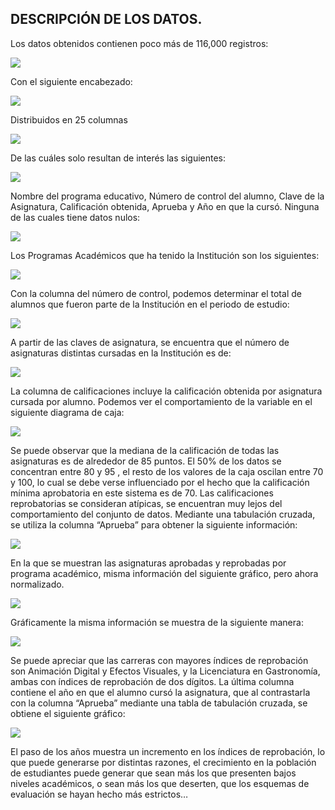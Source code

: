 ## DESCRIPCIÓN DE LOS DATOS.
Los datos obtenidos contienen poco más de 116,000 registros:
 
![](https://github.com/OctavioMendoza/Estudio-de-la-Desercion-en-el-TecMM-Chapala/blob/main/results/assets/Screenshot%202024-05-13%20143733.png)

Con el siguiente encabezado:

![](https://github.com/OctavioMendoza/Estudio-de-la-Desercion-en-el-TecMM-Chapala/blob/main/results/assets/Screenshot%202024-05-14%20200803.png)

Distribuidos en 25 columnas

![](https://github.com/OctavioMendoza/Estudio-de-la-Desercion-en-el-TecMM-Chapala/blob/main/results/assets/Screenshot%202024-05-13%20143915.png)

De las cuáles solo resultan de interés las siguientes:

![](https://github.com/OctavioMendoza/Estudio-de-la-Desercion-en-el-TecMM-Chapala/blob/main/results/assets/Screenshot%202024-05-14%20190755.png)

Nombre del programa educativo, Número de control del alumno, Clave de la Asignatura, Calificación obtenida, Aprueba y Año en que la cursó.
Ninguna de las cuales tiene datos nulos:

![](https://github.com/OctavioMendoza/Estudio-de-la-Desercion-en-el-TecMM-Chapala/blob/main/results/assets/Screenshot%202024-05-14%20191332.png)

Los Programas Académicos que ha tenido la Institución son los siguientes:

![](https://github.com/OctavioMendoza/Estudio-de-la-Desercion-en-el-TecMM-Chapala/blob/main/results/assets/Screenshot%202024-05-14%20192251.png)

Con la columna del número de control, podemos determinar el total de alumnos que fueron parte de la Institución en el periodo de estudio:

![](https://github.com/OctavioMendoza/Estudio-de-la-Desercion-en-el-TecMM-Chapala/blob/main/results/assets/Screenshot%202024-05-14%20192846.png)

A partir de las claves de asignatura, se encuentra que el número de asignaturas distintas cursadas en la Institución es de:

![](https://github.com/OctavioMendoza/Estudio-de-la-Desercion-en-el-TecMM-Chapala/blob/main/results/assets/Screenshot%202024-05-14%20193246.png)

La columna de calificaciones incluye la calificación obtenida por asignatura cursada por alumno. Podemos ver el comportamiento de la variable en el siguiente diagrama de caja:

![](https://github.com/OctavioMendoza/Estudio-de-la-Desercion-en-el-TecMM-Chapala/blob/main/results/assets/Screenshot%202024-05-14%20194413.png)

Se puede observar que la mediana de la calificación de todas las asignaturas es de alrededor de 85 puntos. El 50% de los datos se concentran entre 80 y 95 , el resto de los valores de la caja oscilan entre 70 y 100, lo cual se debe verse influenciado por el hecho que la calificación mínima aprobatoria en este sistema es de 70. Las calificaciones reprobatorias se consideran atípicas, se encuentran muy lejos del comportamiento del conjunto de datos.
Mediante una tabulación cruzada, se utiliza la columna “Aprueba” para obtener la siguiente información:

![](https://github.com/OctavioMendoza/Estudio-de-la-Desercion-en-el-TecMM-Chapala/blob/main/results/assets/Screenshot%202024-05-14%20204237.png)

En la que se muestran las asignaturas aprobadas y reprobadas por programa académico, misma información del siguiente gráfico, pero ahora normalizado.

![](https://github.com/OctavioMendoza/Estudio-de-la-Desercion-en-el-TecMM-Chapala/blob/main/results/assets/Screenshot%202024-05-14%20211234.png)

Gráficamente la misma información se muestra de la siguiente manera:

![](https://github.com/OctavioMendoza/Estudio-de-la-Desercion-en-el-TecMM-Chapala/blob/main/results/assets/Porc%20Aprob%20y%20Repr.png)

Se puede apreciar que las carreras con mayores índices de reprobación son Animación Digital y Efectos Visuales, y la Licenciatura en Gastronomía, ambas con índices de reprobación de dos dígitos.
La última columna contiene el año en que el alumno cursó la asignatura, que al contrastarla con la columna “Aprueba” mediante una tabla de tabulación cruzada, se obtiene el siguiente gráfico:

![](https://github.com/OctavioMendoza/Estudio-de-la-Desercion-en-el-TecMM-Chapala/blob/main/results/assets/Aprb%20y%20Reprob%20hist.png)

El paso de los años muestra un incremento en los índices de reprobación, lo que puede generarse por distintas razones, el crecimiento en la población de estudiantes puede generar que sean más los que presenten bajos niveles académicos, o sean más los que deserten, que los esquemas de evaluación se hayan hecho más estrictos…
